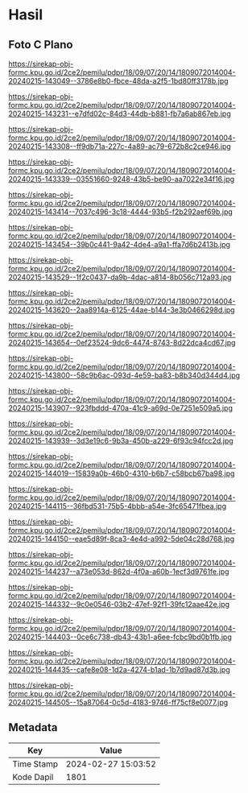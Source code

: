 # Hasil

## Foto C Plano

https://sirekap-obj-formc.kpu.go.id/2ce2/pemilu/pdpr/18/09/07/20/14/1809072014004-20240215-143049--3786e8b0-fbce-48da-a2f5-1bd80ff3178b.jpg

https://sirekap-obj-formc.kpu.go.id/2ce2/pemilu/pdpr/18/09/07/20/14/1809072014004-20240215-143231--e7dfd02c-84d3-44db-b881-fb7a6ab867eb.jpg

https://sirekap-obj-formc.kpu.go.id/2ce2/pemilu/pdpr/18/09/07/20/14/1809072014004-20240215-143308--ff9db71a-227c-4a89-ac79-672b8c2ce946.jpg

https://sirekap-obj-formc.kpu.go.id/2ce2/pemilu/pdpr/18/09/07/20/14/1809072014004-20240215-143339--03551660-9248-43b5-be90-aa7022e34f16.jpg

https://sirekap-obj-formc.kpu.go.id/2ce2/pemilu/pdpr/18/09/07/20/14/1809072014004-20240215-143414--7037c496-3c18-4444-93b5-f2b292aef69b.jpg

https://sirekap-obj-formc.kpu.go.id/2ce2/pemilu/pdpr/18/09/07/20/14/1809072014004-20240215-143454--39b0c441-9a42-4de4-a9a1-ffa7d6b2413b.jpg

https://sirekap-obj-formc.kpu.go.id/2ce2/pemilu/pdpr/18/09/07/20/14/1809072014004-20240215-143529--1f2c0437-da9b-4dac-a814-8b056c712a93.jpg

https://sirekap-obj-formc.kpu.go.id/2ce2/pemilu/pdpr/18/09/07/20/14/1809072014004-20240215-143620--2aa8914a-6125-44ae-b144-3e3b0466298d.jpg

https://sirekap-obj-formc.kpu.go.id/2ce2/pemilu/pdpr/18/09/07/20/14/1809072014004-20240215-143654--0ef23524-9dc6-4474-8743-8d22dca4cd67.jpg

https://sirekap-obj-formc.kpu.go.id/2ce2/pemilu/pdpr/18/09/07/20/14/1809072014004-20240215-143800--58c9b6ac-093d-4e59-ba83-b8b340d344d4.jpg

https://sirekap-obj-formc.kpu.go.id/2ce2/pemilu/pdpr/18/09/07/20/14/1809072014004-20240215-143907--923fbddd-470a-41c9-a69d-0e7251e509a5.jpg

https://sirekap-obj-formc.kpu.go.id/2ce2/pemilu/pdpr/18/09/07/20/14/1809072014004-20240215-143939--3d3e19c6-9b3a-450b-a229-6f93c94fcc2d.jpg

https://sirekap-obj-formc.kpu.go.id/2ce2/pemilu/pdpr/18/09/07/20/14/1809072014004-20240215-144019--15839a0b-46b0-4310-b6b7-c58bcb67ba98.jpg

https://sirekap-obj-formc.kpu.go.id/2ce2/pemilu/pdpr/18/09/07/20/14/1809072014004-20240215-144115--36fbd531-75b5-4bbb-a54e-3fc65471fbea.jpg

https://sirekap-obj-formc.kpu.go.id/2ce2/pemilu/pdpr/18/09/07/20/14/1809072014004-20240215-144150--eae5d89f-8ca3-4e4d-a992-5de04c28d768.jpg

https://sirekap-obj-formc.kpu.go.id/2ce2/pemilu/pdpr/18/09/07/20/14/1809072014004-20240215-144237--a73e053d-862d-4f0a-a60b-1ecf3d9761fe.jpg

https://sirekap-obj-formc.kpu.go.id/2ce2/pemilu/pdpr/18/09/07/20/14/1809072014004-20240215-144332--9c0e0546-03b2-47ef-92f1-39fc12aae42e.jpg

https://sirekap-obj-formc.kpu.go.id/2ce2/pemilu/pdpr/18/09/07/20/14/1809072014004-20240215-144403--0ce6c738-db43-43b1-a6ee-fcbc9bd0b1fb.jpg

https://sirekap-obj-formc.kpu.go.id/2ce2/pemilu/pdpr/18/09/07/20/14/1809072014004-20240215-144435--cafe8e08-1d2a-4274-b1ad-1b7d9ad87d3b.jpg

https://sirekap-obj-formc.kpu.go.id/2ce2/pemilu/pdpr/18/09/07/20/14/1809072014004-20240215-144505--15a87064-0c5d-4183-9746-ff75cf8e0077.jpg


## Metadata

| Key        | Value               |
| ---------- | ------------------- |
| Time Stamp | 2024-02-27 15:03:52 |
| Kode Dapil | 1801                |



